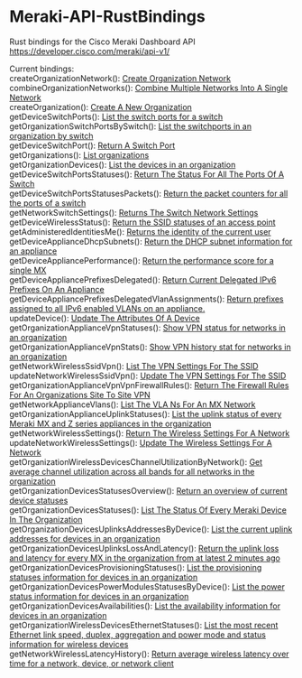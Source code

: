 # Meraki-API-RustBindings

Rust bindings for the Cisco Meraki Dashboard API
https://developer.cisco.com/meraki/api-v1/

Current bindings:  
createOrganizationNetwork(): [Create Organization Network](https://developer.cisco.com/meraki/api-v1/create-organization-network/)  
combineOrganizationNetworks(): [Combine Multiple Networks Into A Single Network](https://developer.cisco.com/meraki/api-v1/combine-organization-networks/)  
createOrganization(): [Create A New Organization](https://developer.cisco.com/meraki/api-v1/create-organization/)  
getDeviceSwitchPorts(): [List the switch ports for a switch](https://developer.cisco.com/meraki/api-v1/get-device-switch-ports/)  
getOrganizationSwitchPortsBySwitch(): [List the switchports in an organization by switch](https://developer.cisco.com/meraki/api-v1/get-organization-switch-ports-by-switch/)  
getDeviceSwitchPort(): [Return A Switch Port](https://developer.cisco.com/meraki/api-v1/get-device-switch-port/)  
getOrganizations(): [List organizations](https://developer.cisco.com/meraki/api-v1/get-organizations/)  
getOrganizationDevices(): [List the devices in an organization](https://developer.cisco.com/meraki/api-v1/get-organization-devices/)  
getDeviceSwitchPortsStatuses(): [Return The Status For All The Ports Of A Switch](https://developer.cisco.com/meraki/api-v1/get-device-switch-ports-statuses/)  
getDeviceSwitchPortsStatusesPackets(): [Return the packet counters for all the ports of a switch](https://developer.cisco.com/meraki/api-v1/get-device-switch-ports-statuses-packets/)  
getNetworkSwitchSettings(): [Returns The Switch Network Settings](https://developer.cisco.com/meraki/api-v1/get-network-switch-settings/)  
getDeviceWirelessStatus(): [Return the SSID statuses of an access point](https://developer.cisco.com/meraki/api-v1/get-device-wireless-status/)  
getAdministeredIdentitiesMe(): [Returns the identity of the current user](https://developer.cisco.com/meraki/api-v1/get-administered-identities-me/)  
getDeviceApplianceDhcpSubnets(): [Return the DHCP subnet information for an appliance](https://developer.cisco.com/meraki/api-v1/get-device-appliance-dhcp-subnets/)  
getDeviceAppliancePerformance(): [Return the performance score for a single MX](https://developer.cisco.com/meraki/api-v1/get-device-appliance-performance/)  
getDeviceAppliancePrefixesDelegated(): [Return Current Delegated IPv6 Prefixes On An Appliance](https://developer.cisco.com/meraki/api-v1/get-device-appliance-prefixes-delegated/)  
getDeviceAppliancePrefixesDelegatedVlanAssignments(): [Return prefixes assigned to all IPv6 enabled VLANs on an appliance.](https://developer.cisco.com/meraki/api-v1/get-device-appliance-prefixes-delegated-vlan-assignments/)  
updateDevice(): [Update The Attributes Of A Device](https://developer.cisco.com/meraki/api-v1/update-device/)  
getOrganizationApplianceVpnStatuses(): [Show VPN status for networks in an organization](https://developer.cisco.com/meraki/api-v1/get-organization-appliance-vpn-statuses/)  
getOrganizationApplianceVpnStats(): [Show VPN history stat for networks in an organization](https://developer.cisco.com/meraki/api-v1/get-organization-appliance-vpn-stats/)  
getNetworkWirelessSsidVpn(): [List The VPN Settings For The SSID](https://developer.cisco.com/meraki/api-v1/get-network-wireless-ssid-vpn/)  
updateNetworkWirelessSsidVpn(): [Update The VPN Settings For The SSID](https://developer.cisco.com/meraki/api-v1/update-network-wireless-ssid-vpn/)  
getOrganizationApplianceVpnVpnFirewallRules(): [Return The Firewall Rules For An Organizations Site To Site VPN](https://developer.cisco.com/meraki/api-v1/get-organization-appliance-vpn-vpn-firewall-rules/)  
getNetworkApplianceVlans(): [List The VLA Ns For An MX Network](https://developer.cisco.com/meraki/api-v1/get-network-appliance-vlans/)  
getOrganizationApplianceUplinkStatuses(): [List the uplink status of every Meraki MX and Z series appliances in the organization](https://developer.cisco.com/meraki/api-v1/get-organization-appliance-uplink-statuses/)  
getNetworkWirelessSettings(): [Return The Wireless Settings For A Network](https://developer.cisco.com/meraki/api-v1/get-network-wireless-settings/)  
updateNetworkWirelessSettings(): [Update The Wireless Settings For A Network](https://developer.cisco.com/meraki/api-v1/update-network-wireless-settings/)  
getOrganizationWirelessDevicesChannelUtilizationByNetwork(): [Get average channel utilization across all bands for all networks in the organization](https://developer.cisco.com/meraki/api-v1/get-organization-wireless-devices-channel-utilization-by-network/)  
getOrganizationDevicesStatusesOverview(): [Return an overview of current device statuses](https://developer.cisco.com/meraki/api-v1/get-organization-devices-statuses-overview/)  
getOrganizationDevicesStatuses(): [List The Status Of Every Meraki Device In The Organization](https://developer.cisco.com/meraki/api-v1/get-organization-devices-statuses/)  
getOrganizationDevicesUplinksAddressesByDevice(): [List the current uplink addresses for devices in an organization](https://developer.cisco.com/meraki/api-v1/get-organization-devices-uplinks-addresses-by-device/)  
getOrganizationDevicesUplinksLossAndLatency(): [Return the uplink loss and latency for every MX in the organization from at latest 2 minutes ago](https://developer.cisco.com/meraki/api-v1/get-organization-devices-uplinks-loss-and-latency/)  
getOrganizationDevicesProvisioningStatuses(): [List the provisioning statuses information for devices in an organization](https://developer.cisco.com/meraki/api-v1/get-organization-devices-provisioning-statuses/)  
getOrganizationDevicesPowerModulesStatusesByDevice(): [List the power status information for devices in an organization](https://developer.cisco.com/meraki/api-v1/get-organization-devices-power-modules-statuses-by-device/)  
getOrganizationDevicesAvailabilities(): [List the availability information for devices in an organization](https://developer.cisco.com/meraki/api-v1/get-organization-devices-availabilities/)  
getOrganizationWirelessDevicesEthernetStatuses(): [List the most recent Ethernet link speed, duplex, aggregation and power mode and status information for wireless devices](https://developer.cisco.com/meraki/api-v1/get-organization-wireless-devices-ethernet-statuses/)  
getNetworkWirelessLatencyHistory(): [Return average wireless latency over time for a network, device, or network client](https://developer.cisco.com/meraki/api-v1/get-network-wireless-latency-history/)  

